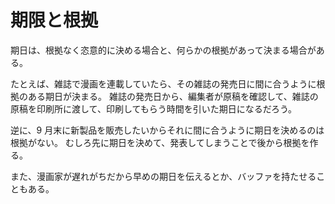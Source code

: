 # 期限と根拠

期日は、根拠なく恣意的に決める場合と、何らかの根拠があって決まる場合がある。

たとえば、雑誌で漫画を連載していたら、その雑誌の発売日に間に合うように根拠のある期日が決まる。
雑誌の発売日から、編集者が原稿を確認して、雑誌の原稿を印刷所に渡して、印刷してもらう時間を引いた期日になるだろう。

逆に、9 月末に新製品を販売したいからそれに間に合うように期日を決めるのは根拠がない。
むしろ先に期日を決めて、発表してしまうことで後から根拠を作る。

また、漫画家が遅れがちだから早めの期日を伝えるとか、バッファを持たせることもある。
